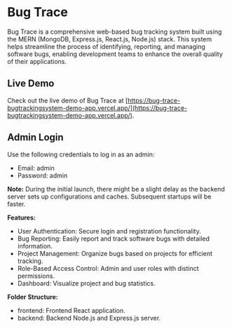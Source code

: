 # Bug Trace

Bug Trace is a comprehensive web-based bug tracking system built using the MERN (MongoDB, Express.js, React.js, Node.js) stack. This system helps streamline the process of identifying, reporting, and managing software bugs, enabling development teams to enhance the overall quality of their applications.

## Live Demo

Check out the live demo of Bug Trace at [https://bug-trace-bugtrackingsystem-demo-app.vercel.app/](https://bug-trace-bugtrackingsystem-demo-app.vercel.app/).

## Admin Login
Use the following credentials to log in as an admin:

- Email: admin
- Password: admin

**Note:** During the initial launch, there might be a slight delay as the backend server sets up configurations and caches. Subsequent startups will be faster.

**Features:**

- User Authentication: Secure login and registration functionality.
- Bug Reporting: Easily report and track software bugs with detailed information.
- Project Management: Organize bugs based on projects for efficient tracking.
- Role-Based Access Control: Admin and user roles with distinct permissions.
- Dashboard: Visualize project and bug statistics.

**Folder Structure:**

- frontend: Frontend React application.
- backend: Backend Node.js and Express.js server.
